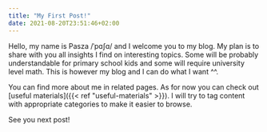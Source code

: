 ```yaml
---
title: "My First Post!"
date: 2021-08-20T23:51:46+02:00
---
```


Hello, my name is Pasza /ˈpɑʃɑ/ and I welcome you to my blog.
My plan is to share with you all insights I find on interesting topics.
Some will be probably understandable for primary school kids and some will require university level math.
This is however my blog and I can do what I want ^^.

You can find more about me in related pages.
As for now you can check out [useful materials]({{< ref "useful-materials" >}}).
I will try to tag content with appropriate categories to make it easier to browse.

See you next post!